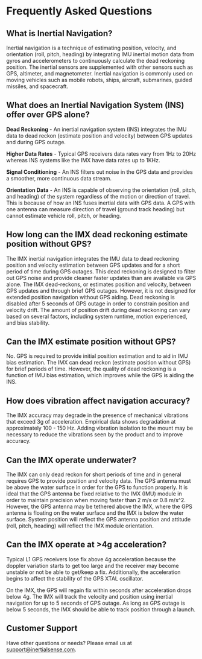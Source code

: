 # Frequently Asked Questions

## What is Inertial Navigation?

Inertial navigation is a technique of estimating position, velocity, and orientation (roll, pitch, heading) by integrating IMU inertial motion data from gyros and accelerometers to continuously calculate the dead reckoning position.  The inertial sensors are supplemented with other sensors such as GPS, altimeter, and magnetometer.  Inertial navigation is commonly used on moving vehicles such as mobile robots, ships, aircraft, submarines, guided missiles, and spacecraft.   

## What does an Inertial Navigation System (INS) offer over GPS alone?

**Dead Reckoning** - An inertial navigation system (INS) integrates the IMU data to dead reckon (estimate position and velocity) between GPS updates and during GPS outage.   

**Higher Data Rates** - Typical GPS receivers data rates vary from 1Hz to 20Hz whereas INS systems like the IMX have data rates up to 1KHz.  

**Signal Conditioning** - An INS filters out noise in the GPS data and provides a smoother, more continuous data stream.  

**Orientation Data** - An INS is capable of observing the orientation (roll, pitch, and heading) of the system regardless of the motion or direction of travel.  This is because of how an INS fuses inertial data with GPS data.  A GPS with one antenna can measure direction of travel (ground track heading) but cannot estimate vehicle roll, pitch, or heading.

## How long can the IMX dead reckoning estimate position without GPS?

The IMX inertial navigation integrates the IMU data to dead reckoning position and velocity estimation between GPS updates and for a short period of time during GPS outages.  This dead reckoning is designed to filter out GPS noise and provide cleaner faster updates than are available via GPS alone. The IMX dead-reckons, or estimates position and velocity, between GPS updates and through brief GPS outages.  However, it is not designed for extended position navigation without GPS aiding.  Dead reckoning is disabled after 5 seconds of GPS outage in order to constrain position and velocity drift.  The amount of position drift during dead reckoning can vary based on several factors, including system runtime, motion experienced, and bias stability.  

## Can the IMX estimate position without GPS?

No.  GPS is required to provide initial position estimation and to aid in IMU bias estimation.  The IMX can dead reckon (estimate position without GPS) for brief periods of time.  However, the quality of dead reckoning is a function of IMU bias estimation, which improves while the GPS is aiding the INS.      

## How does vibration affect navigation accuracy? 

The IMX accuracy may degrade in the presence of mechanical vibrations that exceed 3g of acceleration. Empirical data shows degradation at approximately 100 - 150 Hz. Adding vibration isolation to the mount may be necessary to reduce the vibrations seen by the product and to improve accuracy.

## Can the IMX operate underwater?

The IMX can only dead reckon for short periods of time and in general requires GPS to provide position and velocity data.  The GPS antenna must be above the water surface in order for the GPS to function properly.  It is ideal that the GPS antenna be fixed relative to the IMX (IMU) module in order to maintain precision when moving faster than 2 m/s or 0.8 m/s^2.  However, the GPS antenna may be tethered above the IMX, where the GPS antenna is floating on the water surface and the IMX is below the water surface.  System position will reflect the GPS antenna position and attitude (roll, pitch, heading) will reflect the IMX module orientation. 

## Can the IMX operate at >4g acceleration?

Typical L1 GPS receivers lose fix above 4g acceleration because the doppler variation starts to get too large and the receiver may become unstable or not be able to get/keep a fix.  Additionally, the acceleration begins to affect the stability of the GPS XTAL oscillator.

On the IMX, the GPS will regain fix within seconds after acceleration drops below 4g. The IMX will track the velocity and position using inertial navigation for up to 5 seconds of GPS outage. As long as GPS outage is below 5 seconds, the IMX should be able to track position through a launch.

## Customer Support 

Have other questions or needs?  Please email us at [support@inertialsense.com](mailto:support@inertialsense.com).